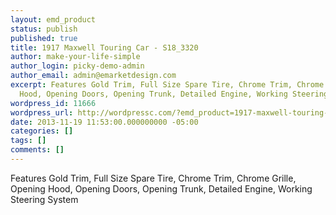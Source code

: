 ```yaml
---
layout: emd_product
status: publish
published: true
title: 1917 Maxwell Touring Car - S18_3320
author: make-your-life-simple
author_login: picky-demo-admin
author_email: admin@emarketdesign.com
excerpt: Features Gold Trim, Full Size Spare Tire, Chrome Trim, Chrome Grille, Opening
  Hood, Opening Doors, Opening Trunk, Detailed Engine, Working Steering System
wordpress_id: 11666
wordpress_url: http://wordpressc.com/?emd_product=1917-maxwell-touring-car
date: 2013-11-19 11:53:00.000000000 -05:00
categories: []
tags: []
comments: []
---
```

Features Gold Trim, Full Size Spare Tire, Chrome Trim, Chrome Grille, Opening Hood, Opening Doors, Opening Trunk, Detailed Engine, Working Steering System
